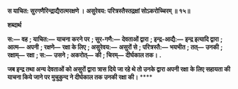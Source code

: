 **स याचित: सुरगणैरिन्द्राद्यैरात्मरक्षणे ।** **असुरेवय: परित्रस्तैस्तद्रक्षां सोऽकरोच्चिरम् ॥ १५॥** 

**शब्दार्थ** 

**स:—** **वह** **; याचित:—** **याचना करने पर** **; सुर-गणै:—** **देवताओं द्वारा** **; इन्द्र-आद्यै:—** **इन्द्र इत्यादि द्वारा** **; आत्म—** **अपनी** **; रक्षणे—** **रक्षा के लिए** **; असुरेवय:—** **असुरों से** **; परित्रस्तै:—** **भयभीत** **; तत्—** **उनकी** **; रक्षाम्—** **रक्षा** **; स:—** **उसने** **; अकरोत्—** **की** **; चिरम्—** **दीर्घकाल तक।** **.** 

**जब इन्द्र तथा अन्य देवताओं को असुरों द्वारा त्रास दिये जा रहे थे तो उनके द्वारा अपनी रक्षा** **के लिए सहायता की याचना किये जाने पर मुचुकुन्द ने दीर्घकाल तक उनकी रक्षा की।** **** 